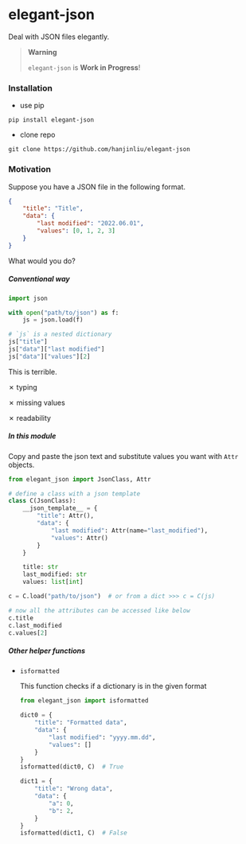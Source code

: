 # elegant-json

Deal with JSON files elegantly.

> **Warning**
>
> `elegant-json` is **Work in Progress**!

### Installation

- use pip

```
pip install elegant-json
```

- clone repo

```
git clone https://github.com/hanjinliu/elegant-json
```

### Motivation

Suppose you have a JSON file in the following format.

```json
{
    "title": "Title",
    "data": {
        "last modified": "2022.06.01",
        "values": [0, 1, 2, 3]
    }
}
```

What would you do?

##### Conventional way

```python
import json

with open("path/to/json") as f:
    js = json.load(f)

# `js` is a nested dictionary
js["title"]
js["data"]["last modified"]
js["data"]["values"][2]
```

This is terrible.

&cross; typing

&cross; missing values

&cross; readability

##### In this module

Copy and paste the json text and substitute values you want with `Attr` objects.

```python
from elegant_json import JsonClass, Attr

# define a class with a json template
class C(JsonClass):
    __json_template__ = {
        "title": Attr(),
        "data": {
            "last modified": Attr(name="last_modified"),
            "values": Attr()
        }
    }

    title: str
    last_modified: str
    values: list[int]

c = C.load("path/to/json")  # or from a dict >>> c = C(js)

# now all the attributes can be accessed like below
c.title
c.last_modified
c.values[2]
```

##### Other helper functions

- `isformatted`

    This function checks if a dictionary is in the given format

    ```python
    from elegant_json import isformatted

    dict0 = {
        "title": "Formatted data",
        "data": {
            "last modified": "yyyy.mm.dd",
            "values": []
        }
    }
    isformatted(dict0, C)  # True

    dict1 = {
        "title": "Wrong data",
        "data": {
            "a": 0,
            "b": 2,
        }
    }
    isformatted(dict1, C)  # False
